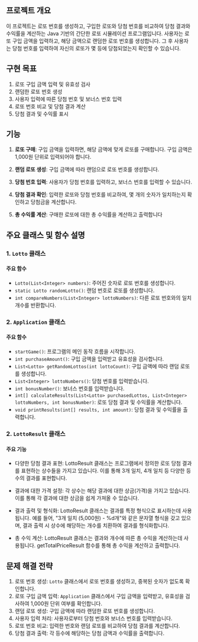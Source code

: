 ## 프로젝트 개요

이 프로젝트는 로또 번호를 생성하고, 구입한 로또와 당첨 번호를 비교하여 당첨 결과와 수익률을 계산하는 Java 기반의 간단한 로또 시뮬레이션 프로그램입니다. 사용자는 로또 구입 금액을 입력하고, 해당 금액으로 랜덤한 로또 번호를 생성합니다. 그 후 사용자는 당첨 번호를 입력하여 자신의 로또가 몇 등에 당첨되었는지 확인할 수 있습니다.

## 구현 목표

1. 로또 구입 금액 입력 및 유효성 검사
2. 랜덤한 로또 번호 생성
3. 사용자 입력에 따른 당첨 번호 및 보너스 번호 입력
4. 로또 번호 비교 및 당첨 결과 계산
5. 당첨 결과 및 수익률 표시

## 기능

1. **로또 구매**: 구입 금액을 입력하면, 해당 금액에 맞게 로또를 구매합니다. 구입 금액은 1,000원 단위로 입력되어야 합니다.

2. **랜덤 로또 생성**: 구입 금액에 따라 랜덤으로 로또 번호를 생성합니다.

3. **당첨 번호 입력**: 사용자가 당첨 번호를 입력하고, 보너스 번호를 입력할 수 있습니다.

4. **당첨 결과 확인**: 입력한 로또와 당첨 번호를 비교하여, 몇 개의 숫자가 일치하는지 확인하고 당첨금을 계산합니다.

5. **총 수익률 계산**: 구매한 로또에 대한 총 수익률을 계산하고 출력합니다

## 주요 클래스 및 함수 설명

### 1. `Lotto` 클래스

#### 주요 함수
- `Lotto(List<Integer> numbers)`: 주어진 숫자로 로또 번호를 생성합니다. 
- `static Lotto randomLotto()`: 랜덤 번호로 로또를 생성합니다.
- `int compareNumbers(List<Integer> lottoNumbers)`: 다른 로또 번호와의 일치 개수를 반환합니다.

### 2. `Application` 클래스

#### 주요 함수
- `startGame()`: 프로그램의 메인 동작 흐름을 시작합니다.
- `int purchaseAmount()`: 구입 금액을 입력받고 유효성을 검사합니다.
- `List<Lotto> getRandomLottos(int lottoCount)`: 구입 금액에 따라 랜덤 로또를 생성합니다.
- `List<Integer> lottoNumbers()`: 당첨 번호를 입력받습니다.
- `int bonusNumber()`: 보너스 번호를 입력받습니다.
- `int[] calculateResults(List<Lotto> purchasedLottos, List<Integer> lottoNumbers, int bonusNumber)`: 로또 당첨 결과 및 수익률을 계산합니다.
- `void printResults(int[] results, int amount)`: 당첨 결과 및 수익률을 출력합니다.

### 2. `LottoResult` 클래스

#### 주요 기능
- 다양한 당첨 결과 표현: LottoResult 클래스는 프로그램에서 정의한 로또 당첨 결과를 표현하는 상수들을 가지고 있습니다. 이를 통해 3개 일치, 4개 일치 등 다양한 등수의 결과를 표현합니다.

- 결과에 대한 가격 설정: 각 상수는 해당 결과에 대한 상금(가격)을 가지고 있습니다. 이를 통해 각 결과에 대한 상금을 쉽게 가져올 수 있습니다.

- 결과 출력 및 형식화: LottoResult 클래스는 결과를 특정 형식으로 표시하는데 사용됩니다. 예를 들어, "3개 일치 (5,000원) - %d개"와 같은 문자열 형식을 갖고 있으며, 결과 출력 시 상수에 해당하는 개수를 치환하여 결과를 형식화합니다.

- 총 수익 계산: LottoResult 클래스는 결과와 개수에 따른 총 수익을 계산하는데 사용됩니다. getTotalPriceResult 함수를 통해 총 수익을 계산하고 출력합니다.

## 문제 해결 전략

1. 로또 번호 생성: `Lotto` 클래스에서 로또 번호를 생성하고, 중복된 숫자가 없도록 확인합니다.
2. 로또 구입 금액 입력: `Application` 클래스에서 구입 금액을 입력받고, 유효성을 검사하여 1,000원 단위 여부를 확인합니다.
3. 랜덤 로또 생성: 구입 금액에 따라 랜덤한 로또 번호를 생성합니다.
4. 사용자 입력 처리: 사용자로부터 당첨 번호와 보너스 번호를 입력받습니다.
5. 로또 번호 비교: 입력한 번호와 랜덤 로또를 비교하여 당첨 결과를 계산합니다.
6. 당첨 결과 출력: 각 등수에 해당하는 당첨 금액과 수익률을 출력합니다.


